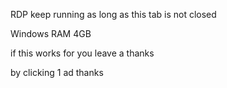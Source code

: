 RDP keep running as long as this tab is not closed

Windows RAM 4GB

if this works for you leave a thanks

by clicking 1 ad thanks
